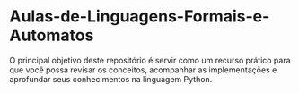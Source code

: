 # Aulas-de-Linguagens-Formais-e-Automatos

O principal objetivo deste repositório é servir como um recurso prático para que você possa revisar os conceitos, acompanhar as implementações e aprofundar seus conhecimentos na linguagem Python.
